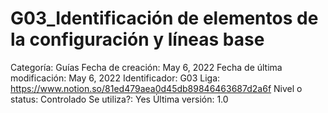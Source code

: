 # G03_Identificación de elementos de la configuración y líneas base

Categoría: Guías
Fecha de creación: May 6, 2022
Fecha de última modificación: May 6, 2022
Identificador: G03
Liga: https://www.notion.so/81ed479aea0d45db89846463687d2a6f
Nivel o status: Controlado
Se utiliza?: Yes
Última versión: 1.0